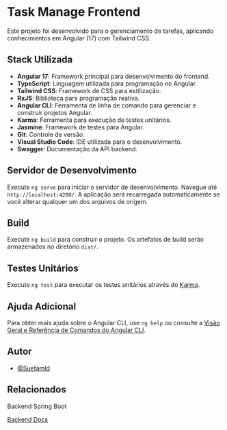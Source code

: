 # Task Manage Frontend

Este projeto foi desenvolvido para o gerenciamento de tarefas, aplicando conhecimentos em Angular (17) com Tailwind CSS.

## Stack Utilizada

- **Angular 17**: Framework principal para desenvolvimento do frontend.
- **TypeScript**: Linguagem utilizada para programação no Angular.
- **Tailwind CSS**: Framework de CSS para estilização.
- **RxJS**: Biblioteca para programação reativa.
- **Angular CLI**: Ferramenta de linha de comando para gerenciar e construir projetos Angular.
- **Karma**: Ferramenta para execução de testes unitários.
- **Jasmine**: Framework de testes para Angular.
- **Git**: Controle de versão.
- **Visual Studio Code**: IDE utilizada para o desenvolvimento.
- **Swagger**: Documentação da API backend.

## Servidor de Desenvolvimento

Execute `ng serve` para iniciar o servidor de desenvolvimento. Navegue até `http://localhost:4200/`. A aplicação será recarregada automaticamente se você alterar qualquer um dos arquivos de origem.

## Build

Execute `ng build` para construir o projeto. Os artefatos de build serão armazenados no diretório `dist/`.

## Testes Unitários

Execute `ng test` para executar os testes unitários através do [Karma](https://karma-runner.github.io).

## Ajuda Adicional

Para obter mais ajuda sobre o Angular CLI, use `ng help` ou consulte a [Visão Geral e Referência de Comandos do Angular CLI](https://angular.io/cli).

## Autor

- [@SuetamId](https://github.com/SuetamId)

## Relacionados

Backend Spring Boot

[Backend Docs](https://github.com/SuetamId/task-manage-backend)
